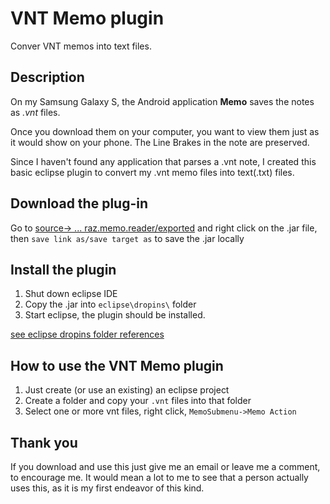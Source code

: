 # VNT Memo plugin #

Conver VNT memos into text files.

## Description ##
On my Samsung Galaxy S, the Android application **Memo** saves the notes as _.vnt_ files.

Once you download them on your computer, you want to view them just as it would show on your phone.
The Line Brakes in the note are preserved.

Since I haven't found any application that parses a .vnt note, I created this basic eclipse plugin to convert my .vnt memo files into text(.txt) files.

## Download the plug-in ##

Go to [source-> ... raz.memo.reader/exported](https://code.google.com/p/pxmanager/source/browse/#svn%2Fbranches%2FeclipseProjects%2Fraz.memo.reader%2Fexported) and right click on the .jar file, then `save link as/save target as` to save the .jar locally

## Install the plugin ##
  1. Shut down eclipse IDE
  1. Copy the .jar into `eclipse\dropins\` folder
  1. Start eclipse, the plugin should be installed.

[see eclipse dropins folder references](http://help.eclipse.org/juno/index.jsp?topic=%2Forg.eclipse.platform.doc.isv%2Freference%2Fmisc%2Fp2_dropins_format.html)

## How to use the VNT Memo plugin ##
  1. Just create (or use an existing) an eclipse project
  1. Create a folder and copy your `.vnt` files into that folder
  1. Select one or more vnt files, right click, `MemoSubmenu->Memo Action`

## Thank you ##
If you download and use this just give me an email or leave me a comment, to encourage me. It would mean a lot to me to see that a person actually uses this, as it is my first endeavor of this kind.